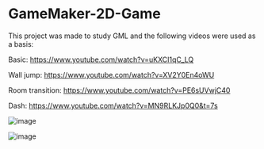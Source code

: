 # GameMaker-2D-Game

This project was made to study GML and the following videos were used as a basis:

Basic: https://www.youtube.com/watch?v=uKXCI1qC_LQ

Wall jump: https://www.youtube.com/watch?v=XV2Y0En4oWU

Room transition: https://www.youtube.com/watch?v=PE6sUVwjC40

Dash: https://www.youtube.com/watch?v=MN9RLKJp0Q0&t=7s

![image](https://github.com/Firekepr/GameMaker-2D-Game/assets/93929735/bac8ad62-1d7f-47a7-8306-2cd90ec253c0)

![image](https://github.com/Firekepr/GameMaker-2D-Game/assets/93929735/b9f71bcb-206e-4b26-bd2a-73b129c072ac)
